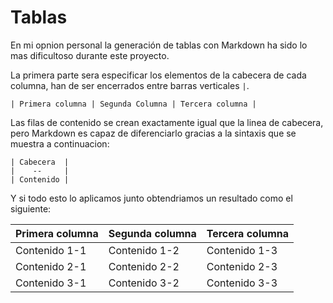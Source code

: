 # Tablas
En mi opnion personal la generación de tablas con Markdown ha sido lo mas dificultoso durante este proyecto.

La primera parte sera especificar los elementos de la cabecera de cada columna, han de ser encerrados entre barras verticales `|`.  
```
| Primera columna | Segunda Columna | Tercera columna |
```

Las filas de contenido se crean exactamente igual que la linea de cabecera, pero Markdown es capaz de diferenciarlo gracias a la sintaxis que se muestra a continuacion:  
```
| Cabecera  |
|    --     |
| Contenido |
```

Y si todo esto lo aplicamos junto obtendriamos un resultado como el siguiente:

| Primera columna | Segunda columna | Tercera columna |
|       --        |       --        |        --       |
| Contenido 1-1   | Contenido 1-2   | Contenido 1-3   |
| Contenido 2-1   | Contenido 2-2   | Contenido 2-3   |
| Contenido 3-1   | Contenido 3-2   | Contenido 3-3   |